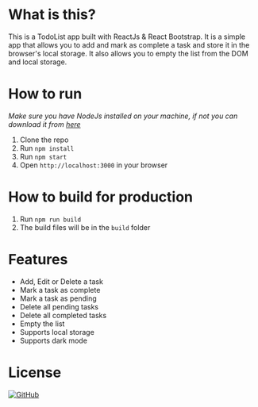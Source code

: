 # What is this?

This is a TodoList app built with ReactJs & React Bootstrap. It is a simple app that allows you to add and mark as complete a task and store it in the browser's local storage. It also allows you to empty the list from the DOM and local storage.

# How to run

_Make sure you have NodeJs installed on your machine, if not you can download it from [here](https://nodejs.org/en/download/)_

1. Clone the repo
2. Run `npm install`
3. Run `npm start`
4. Open `http://localhost:3000` in your browser

# How to build for production

1. Run `npm run build`
2. The build files will be in the `build` folder

# Features

-   Add, Edit or Delete a task
-   Mark a task as complete
-   Mark a task as pending
-   Delete all pending tasks
-   Delete all completed tasks
-   Empty the list
-   Supports local storage
-   Supports dark mode

# License

[![GitHub](https://img.shields.io/github/license/ItzAymvn/TodoList-react?style=for-the-badge)](./LICENSE)
